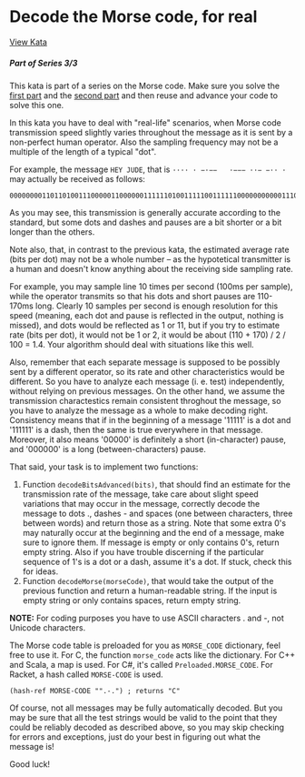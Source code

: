 # Decode the Morse code, for real
[View Kata](https://www.codewars.com/kata/decode-the-morse-code-for-real)

##### Part of Series 3/3  
This kata is part of a series on the Morse code. Make sure you solve the [first part](https://www.codewars.com/kata/decode-the-morse-code) and the [second part](https://www.codewars.com/kata/decode-the-morse-code-advanced) and then reuse and advance your code to solve this one.

In this kata you have to deal with "real-life" scenarios, when Morse code transmission speed slightly varies throughout the message as it is sent by a non-perfect human operator. Also the sampling frequency may not be a multiple of the length of a typical "dot".

For example, the message `HEY JUDE`, that is `···· · −·−−   ·−−− ··− −·· ·` may actually be received as follows:
```
0000000011011010011100000110000001111110100111110011111100000000000111011111111011111011111000000101100011111100000111110011101100000100000
```

As you may see, this transmission is generally accurate according to the standard, but some dots and dashes and pauses are a bit shorter or a bit longer than the others.

Note also, that, in contrast to the previous kata, the estimated average rate (bits per dot) may not be a whole number – as the hypotetical transmitter is a human and doesn't know anything about the receiving side sampling rate.

For example, you may sample line 10 times per second (100ms per sample), while the operator transmits so that his dots and short pauses are 110-170ms long. Clearly 10 samples per second is enough resolution for this speed (meaning, each dot and pause is reflected in the output, nothing is missed), and dots would be reflected as 1 or 11, but if you try to estimate rate (bits per dot), it would not be 1 or 2, it would be about (110 + 170) / 2 / 100 = 1.4. Your algorithm should deal with situations like this well.

Also, remember that each separate message is supposed to be possibly sent by a different operator, so its rate and other characteristics would be different. So you have to analyze each message (i. e. test) independently, without relying on previous messages. On the other hand, we assume the transmission charactestics remain consistent throghout the message, so you have to analyze the message as a whole to make decoding right. Consistency means that if in the beginning of a message '11111' is a dot and '111111' is a dash, then the same is true everywhere in that message. Moreover, it also means '00000' is definitely a short (in-character) pause, and '000000' is a long (between-characters) pause.

That said, your task is to implement two functions:

1. Function `decodeBitsAdvanced(bits)`, that should find an estimate for the transmission rate of the message, take care about slight speed variations that may occur in the message, correctly decode the message to dots ., dashes - and spaces (one between characters, three between words) and return those as a string. Note that some extra 0's may naturally occur at the beginning and the end of a message, make sure to ignore them. If message is empty or only contains 0's, return empty string. Also if you have trouble discerning if the particular sequence of 1's is a dot or a dash, assume it's a dot. If stuck, check this for ideas.  
2. Function `decodeMorse(morseCode)`, that would take the output of the previous function and return a human-readable string. If the input is empty string or only contains spaces, return empty string.  

**NOTE:** For coding purposes you have to use ASCII characters . and -, not Unicode characters.


The Morse code table is preloaded for you as `MORSE_CODE` dictionary, feel free to use it. For C, the function `morse_code` acts like the dictionary. For C++ and Scala, a map is used. For C#, it's called `Preloaded.MORSE_CODE`. For Racket, a hash called `MORSE-CODE` is used.
```
(hash-ref MORSE-CODE "".-.") ; returns "C"
```

Of course, not all messages may be fully automatically decoded. But you may be sure that all the test strings would be valid to the point that they could be reliably decoded as described above, so you may skip checking for errors and exceptions, just do your best in figuring out what the message is!

Good luck!  
